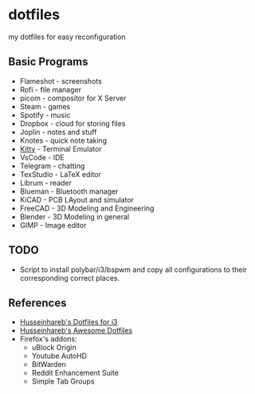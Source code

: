 # dotfiles

my dotfiles for easy reconfiguration

## Basic Programs

* Flameshot - screenshots
* Rofi - file manager
* picom - compositor for X Server
* Steam - games
* Spotify - music
* Dropbox - cloud for storing files
* Joplin - notes and stuff
* Knotes - quick note taking
* [Kitty](https://sw.kovidgoyal.net/kitty/) - Terminal Emulator
* VsCode - IDE
* Telegram - chatting
* TexStudio - LaTeX editor
* Librum - reader
* Blueman - Bluetooth manager
* KiCAD - PCB LAyout and simulator
* FreeCAD - 3D Modeling and Engineering
* Blender - 3D Modeling in general
* GIMP - Image editor

## TODO

* Script to install polybar/i3/bspwm and copy all configurations to their 
corresponding correct places.

## References

* [Husseinhareb's Dotfiles for i3](https://sw.kovidgoyal.net/kitty/)
* [Husseinhareb's Awesome Dotfiles](https://sw.kovidgoyal.net/kitty/)
* Firefox's addons:
    * uBlock Origin
    * Youtube AutoHD
    * BitWarden
    * Reddit Enhancement Suite
    * Simple Tab Groups